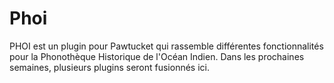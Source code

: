 # Phoi
PHOI est un plugin pour Pawtucket qui rassemble différentes fonctionnalités pour la Phonothèque Historique de l'Océan Indien. Dans les prochaines semaines, plusieurs plugins seront fusionnés ici.
